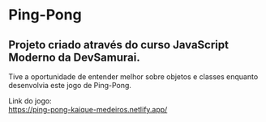 # Ping-Pong

## Projeto criado através do curso JavaScript Moderno da DevSamurai. <br>

Tive a oportunidade de entender melhor sobre objetos e classes enquanto desenvolvia este jogo de Ping-Pong. <br>

Link do jogo: <br>
https://ping-pong-kaique-medeiros.netlify.app/
